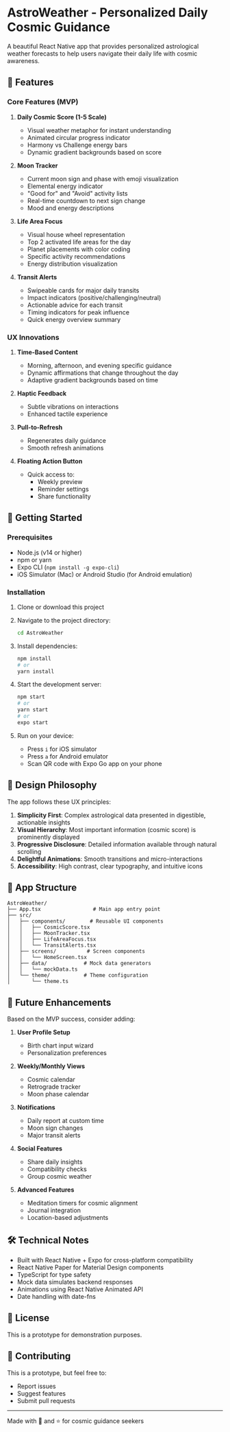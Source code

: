 # AstroWeather - Personalized Daily Cosmic Guidance

A beautiful React Native app that provides personalized astrological weather forecasts to help users navigate their daily life with cosmic awareness.

## 🌟 Features

### Core Features (MVP)

1. **Daily Cosmic Score (1-5 Scale)**
   - Visual weather metaphor for instant understanding
   - Animated circular progress indicator
   - Harmony vs Challenge energy bars
   - Dynamic gradient backgrounds based on score

2. **Moon Tracker**
   - Current moon sign and phase with emoji visualization
   - Elemental energy indicator
   - "Good for" and "Avoid" activity lists
   - Real-time countdown to next sign change
   - Mood and energy descriptions

3. **Life Area Focus**
   - Visual house wheel representation
   - Top 2 activated life areas for the day
   - Planet placements with color coding
   - Specific activity recommendations
   - Energy distribution visualization

4. **Transit Alerts**
   - Swipeable cards for major daily transits
   - Impact indicators (positive/challenging/neutral)
   - Actionable advice for each transit
   - Timing indicators for peak influence
   - Quick energy overview summary

### UX Innovations

1. **Time-Based Content**
   - Morning, afternoon, and evening specific guidance
   - Dynamic affirmations that change throughout the day
   - Adaptive gradient backgrounds based on time

2. **Haptic Feedback**
   - Subtle vibrations on interactions
   - Enhanced tactile experience

3. **Pull-to-Refresh**
   - Regenerates daily guidance
   - Smooth refresh animations

4. **Floating Action Button**
   - Quick access to:
     - Weekly preview
     - Reminder settings
     - Share functionality

## 🚀 Getting Started

### Prerequisites

- Node.js (v14 or higher)
- npm or yarn
- Expo CLI (`npm install -g expo-cli`)
- iOS Simulator (Mac) or Android Studio (for Android emulation)

### Installation

1. Clone or download this project
2. Navigate to the project directory:
   ```bash
   cd AstroWeather
   ```

3. Install dependencies:
   ```bash
   npm install
   # or
   yarn install
   ```

4. Start the development server:
   ```bash
   npm start
   # or
   yarn start
   # or
   expo start
   ```

5. Run on your device:
   - Press `i` for iOS simulator
   - Press `a` for Android emulator
   - Scan QR code with Expo Go app on your phone

## 🎨 Design Philosophy

The app follows these UX principles:

1. **Simplicity First**: Complex astrological data presented in digestible, actionable insights
2. **Visual Hierarchy**: Most important information (cosmic score) is prominently displayed
3. **Progressive Disclosure**: Detailed information available through natural scrolling
4. **Delightful Animations**: Smooth transitions and micro-interactions
5. **Accessibility**: High contrast, clear typography, and intuitive icons

## 📱 App Structure

```
AstroWeather/
├── App.tsx                 # Main app entry point
├── src/
│   ├── components/        # Reusable UI components
│   │   ├── CosmicScore.tsx
│   │   ├── MoonTracker.tsx
│   │   ├── LifeAreaFocus.tsx
│   │   └── TransitAlerts.tsx
│   ├── screens/          # Screen components
│   │   └── HomeScreen.tsx
│   ├── data/            # Mock data generators
│   │   └── mockData.ts
│   └── theme/           # Theme configuration
│       └── theme.ts
```

## 🔮 Future Enhancements

Based on the MVP success, consider adding:

1. **User Profile Setup**
   - Birth chart input wizard
   - Personalization preferences

2. **Weekly/Monthly Views**
   - Cosmic calendar
   - Retrograde tracker
   - Moon phase calendar

3. **Notifications**
   - Daily report at custom time
   - Moon sign changes
   - Major transit alerts

4. **Social Features**
   - Share daily insights
   - Compatibility checks
   - Group cosmic weather

5. **Advanced Features**
   - Meditation timers for cosmic alignment
   - Journal integration
   - Location-based adjustments

## 🛠️ Technical Notes

- Built with React Native + Expo for cross-platform compatibility
- React Native Paper for Material Design components
- TypeScript for type safety
- Mock data simulates backend responses
- Animations using React Native Animated API
- Date handling with date-fns

## 📄 License

This is a prototype for demonstration purposes.

## 🤝 Contributing

This is a prototype, but feel free to:
- Report issues
- Suggest features
- Submit pull requests

---

Made with 🌙 and ⭐ for cosmic guidance seekers 